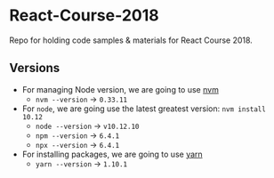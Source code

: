 # React-Course-2018

Repo for holding code samples &amp; materials for React Course 2018.

## Versions

* For managing Node version, we are going to use [nvm](https://github.com/creationix/nvm)
  * `nvm --version` -> `0.33.11`
* For `node`, we are going use the latest greatest version: `nvm install 10.12`
  * `node --version` -> `v10.12.10`
  * `npm --version` -> `6.4.1`
  * `npx --version` -> `6.4.1`
* For installing packages, we are going to use [yarn](https://yarnpkg.com/lang/en/docs/install/)
  * `yarn --version` -> `1.10.1`
